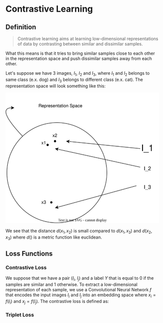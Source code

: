 # Contrastive Learning

## Definition

> Contrastive learning aims at learning low-dimensional representations of data by contrasting between similar and dissimilar samples.

What this means is that it tries to bring similar samples close to each other in the representation space and push dissimilar samples away from each other.

Let's suppose we have 3 images, $I_1$, $I_2$ and $I_3$, where $I_1$ and $I_2$ belongs to same class (e.x. dog) and $I_3$ belongs to different class (e.x. cat). The representation space will look something like this:

![svg-1](../../assets/Notes/Miscellaneous/contrastive-learning-1.drawio.svg)

We see that the distance $d(x_1, x_2)$ is small compared to $d(x_1, x_3)$ and $d(x_2, x_3)$ where $d()$ is a metric function like euclidean.

[//]: # (comment in markdown looks like this)

## Loss Functions

### Contrastive Loss 

We suppose that we have a pair ($I_i$, $I_j$) and a label $Y$ that is equal to 0 if the samples are similar and 1 otherwise. To extract a low-dimensional representation of each sample, we use a Convolutional Neural Network $f$ that encodes the input images $I_i$ and $I_j$ into an embedding space where $x_i = f(I_i)$ and $x_j = f(I_j)$. The contrastive loss is defined as:  


### Triplet Loss
